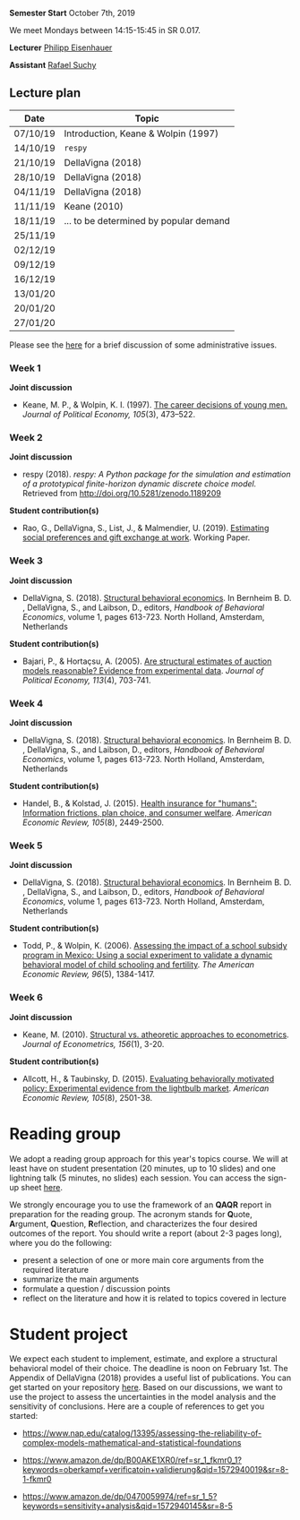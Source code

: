 
**Semester Start** October 7th, 2019

We meet Mondays between 14:15-15:45 in SR 0.017.

**Lecturer** [Philipp Eisenhauer](https://eisenhauer.io)

**Assistant** [Rafael Suchy](https://github.com/rafaelsuchy)

## Lecture plan

| Date      | Topic                                                  |
| ----------| ------------------------------------------------------ |
| 07/10/19  | Introduction, Keane & Wolpin (1997)                    |
| 14/10/19  | `respy`                                                |
| 21/10/19  | DellaVigna (2018)                                      |
| 28/10/19  | DellaVigna (2018)                                      |
| 04/11/19  | DellaVigna (2018)                                      |
| 11/11/19  | Keane (2010)                                           |
| 18/11/19  | ... to be determined by popular demand                 |
| 25/11/19  |                                                        |
| 02/12/19  |                                                        |
| 09/12/19  |                                                        |
| 16/12/19  |                                                        |
| 13/01/20  |                                                        |
| 20/01/20  |                                                        |
| 27/01/20  |                                                        |

Please see the [here](https://github.com/HumanCapitalAnalysis/structural-behavioral-economics/blob/master/iterations/bonn_ws_2019/00_course_overview.pdf) for a brief discussion of some administrative issues.

### Week 1

**Joint discussion**

* Keane, M. P., & Wolpin, K. I. (1997). [The career decisions of young men.](https://www.journals.uchicago.edu/doi/abs/10.1086/262080) *Journal of Political Economy, 105*(3), 473–522.

### Week 2

**Joint discussion**

* respy (2018). *respy: A Python package for the simulation and estimation of a prototypical finite-horizon dynamic discrete choice model.* Retrieved from http://doi.org/10.5281/zenodo.1189209

**Student contribution(s)**

* Rao, G., DellaVigna, S., List, J., & Malmendier, U. (2019). [Estimating social preferences and gift exchange at work](https://eml.berkeley.edu/~sdellavi/wp/SocialPreferencesWorkJun19.pdf). Working Paper.

### Week 3

**Joint discussion**

* DellaVigna, S. (2018). [Structural behavioral economics](https://www.sciencedirect.com/science/article/pii/S235223991830006X/pdfft?md5=842415f879664afe0b5b805c557ef7b8&pid=1-s2.0-S235223991830006X-main.pdf). In Bernheim B. D. , DellaVigna, S., and  Laibson, D., editors, *Handbook of Behavioral Economics*, volume 1, pages 613-723. North Holland, Amsterdam, Netherlands

**Student contribution(s)**

* Bajari, P., & Hortaçsu, A. (2005). [Are structural estimates of auction models reasonable? Evidence from experimental data](https://www.jstor.org/stable/pdf/10.1086/432138.pdf?refreqid=excelsior%3Afa9e82d70a620a4110138fd0f369a95a). *Journal of Political Economy, 113*(4), 703-741.

### Week 4

**Joint discussion**

* DellaVigna, S. (2018). [Structural behavioral economics](https://www.sciencedirect.com/science/article/pii/S235223991830006X/pdfft?md5=842415f879664afe0b5b805c557ef7b8&pid=1-s2.0-S235223991830006X-main.pdf). In Bernheim B. D. , DellaVigna, S., and  Laibson, D., editors, *Handbook of Behavioral Economics*, volume 1, pages 613-723. North Holland, Amsterdam, Netherlands

**Student contribution(s)**

* Handel, B., & Kolstad, J. (2015). [Health insurance for "humans": Information frictions, plan choice, and consumer welfare](https://pdfs.semanticscholar.org/d52c/5f66b071bc6fcc1ddd4a8cb0bcaf20acf663.pdf). *American Economic Review, 105*(8), 2449-2500.

### Week 5

**Joint discussion**

* DellaVigna, S. (2018). [Structural behavioral economics](https://www.sciencedirect.com/science/article/pii/S235223991830006X/pdfft?md5=842415f879664afe0b5b805c557ef7b8&pid=1-s2.0-S235223991830006X-main.pdf). In Bernheim B. D. , DellaVigna, S., and  Laibson, D., editors, *Handbook of Behavioral Economics*, volume 1, pages 613-723. North Holland, Amsterdam, Netherlands

**Student contribution(s)**

* Todd, P., & Wolpin, K. (2006). [Assessing the impact of a school subsidy program in Mexico: Using a social experiment to validate a dynamic behavioral model of child schooling and fertility](http://www.ecn.ulaval.ca/guy_lacroix/Cours/ECN-7180/Obligatoires/Todd_Wolpin.pdf). *The American Economic Review, 96*(5), 1384-1417. 

### Week 6

**Joint discussion**

* Keane, M. (2010). [Structural vs. atheoretic approaches to econometrics](https://www.sciencedirect.com/science/article/pii/S0304407609001948). *Journal of Econometrics, 156*(1), 3-20.

**Student contribution(s)**

* Allcott, H., & Taubinsky, D. (2015). [Evaluating behaviorally motivated policy: Experimental evidence from the lightbulb market](https://www.povertyactionlab.org/sites/default/files/publications/898%20Lightbulb%20Paradox%20Feb2015.pdf). *American Economic Review, 105*(8), 2501-38.

# Reading group

We adopt a reading group approach for this year's topics course. We will at least have on student presentation (20 minutes, up to 10 slides) and one lightning talk (5 minutes, no slides) each session. You can access the sign-up sheet [here](https://docs.google.com/spreadsheets/d/1bwus9EM5MYBmIk9RZQ8_t04MOpBmDta_kDMGuRIjvCg/edit?usp=sharing).

We strongly encourage you to use the framework of an **QAQR** report in preparation for the reading group. The acronym stands for **Q**uote, **A**rgument, **Q**uestion, **R**eflection, and characterizes the four desired outcomes of the report. You should write a report (about 2-3 pages long), where you do the following:

- present a selection of one or more main core arguments from the required literature
- summarize the main arguments
- formulate a question / discussion points
- reflect on the literature and how it is related to topics covered in lecture

# Student project

We expect each student to implement, estimate, and explore a structural behavioral model of their choice. The deadline is noon on February 1st. The Appendix of DellaVigna (2018) provides a useful list of publications. You can get started on your repository [here](https://classroom.github.com/g/m2wprg0W). Based on our discussions, we want to use the project to assess the uncertainties in the model analysis and the sensitivity of conclusions. Here are a couple of  references to get you started:

* https://www.nap.edu/catalog/13395/assessing-the-reliability-of-complex-models-mathematical-and-statistical-foundations

* https://www.amazon.de/dp/B00AKE1XR0/ref=sr_1_fkmr0_1?keywords=oberkampf+verificatoin+validierung&qid=1572940019&sr=8-1-fkmr0

* https://www.amazon.de/dp/0470059974/ref=sr_1_5?keywords=sensitivity+analysis&qid=1572940145&sr=8-5

